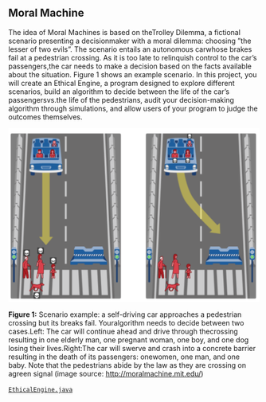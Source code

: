 ## Moral Machine

The idea of Moral Machines is based on theTrolley Dilemma, a fictional scenario presenting a decisionmaker with a moral dilemma:  choosing ”the lesser of two evils”.  The scenario
entails an autonomous carwhose brakes fail at a pedestrian crossing.  As it is too late to relinquish control to the car’s passengers,the car needs to make a decision based on the
facts available about the situation.  Figure 1 shows an example  scenario.   In  this  project,  you  will  create  an Ethical  Engine,  a  program  designed  to  explore
different scenarios, build an algorithm to decide between the life of the car’s passengersvs.the life of the pedestrians, audit your decision-making algorithm through simulations,
and allow users of your program to judge the outcomes themselves.

![Demo 1](https://github.com/ruichenaero/COMP90041-Assignment/blob/master/Final%20Project/Moralmachine_example.PNG)

**Figure 1:**  Scenario example:  a self-driving car approaches a pedestrian crossing but its breaks fail.  Youralgorithm needs to decide between two cases.Left:  The car will
continue ahead and drive through thecrossing  resulting  in  one  elderly  man,  one  pregnant  woman,  one  boy,  and  one  dog  losing  their  lives.Right:The car will swerve
and crash into a concrete barrier resulting in the death of its passengers:  onewomen, one man, and one baby.  Note that the pedestrians abide by the law as they are crossing on
agreen signal (image source:  http://moralmachine.mit.edu/)

 [`EthicalEngine.java`](https://github.com/ruichenaero/COMP90041-Assignment/blob/master/Final%20Project/EthicalEngine.java)
